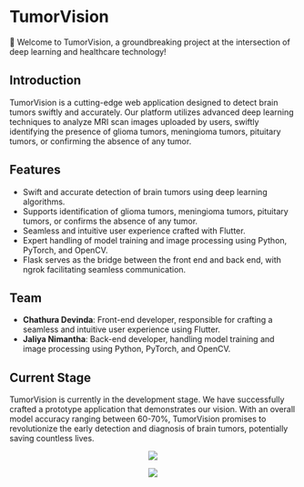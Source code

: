 # TumorVision

🧠 Welcome to TumorVision, a groundbreaking project at the intersection of deep learning and healthcare technology!

## Introduction
TumorVision is a cutting-edge web application designed to detect brain tumors swiftly and accurately. Our platform utilizes advanced deep learning techniques to analyze MRI scan images uploaded by users, swiftly identifying the presence of glioma tumors, meningioma tumors, pituitary tumors, or confirming the absence of any tumor.

## Features
- Swift and accurate detection of brain tumors using deep learning algorithms.
- Supports identification of glioma tumors, meningioma tumors, pituitary tumors, or confirms the absence of any tumor.
- Seamless and intuitive user experience crafted with Flutter.
- Expert handling of model training and image processing using Python, PyTorch, and OpenCV.
- Flask serves as the bridge between the front end and back end, with ngrok facilitating seamless communication.

## Team
- **Chathura Devinda**: Front-end developer, responsible for crafting a seamless and intuitive user experience using Flutter.
- **Jaliya Nimantha**: Back-end developer, handling model training and image processing using Python, PyTorch, and OpenCV.

## Current Stage
TumorVision is currently in the development stage. We have successfully crafted a prototype application that demonstrates our vision. With an overall model accuracy ranging between 60-70%, TumorVision promises to revolutionize the early detection and diagnosis of brain tumors, potentially saving countless lives.

<p align="center">
  <img src="https://github.com/jaliyanimanthako/TumorVision/assets/161110418/dd668d64-81f2-4e97-897e-049a40cbb29e" >
</p>

<p align="center">
  <img src="(![Finale](https://github.com/jaliyanimanthako/TumorVision/assets/161110418/c5a81a08-1700-48fe-b96c-4724488a1670)" >
</p>


